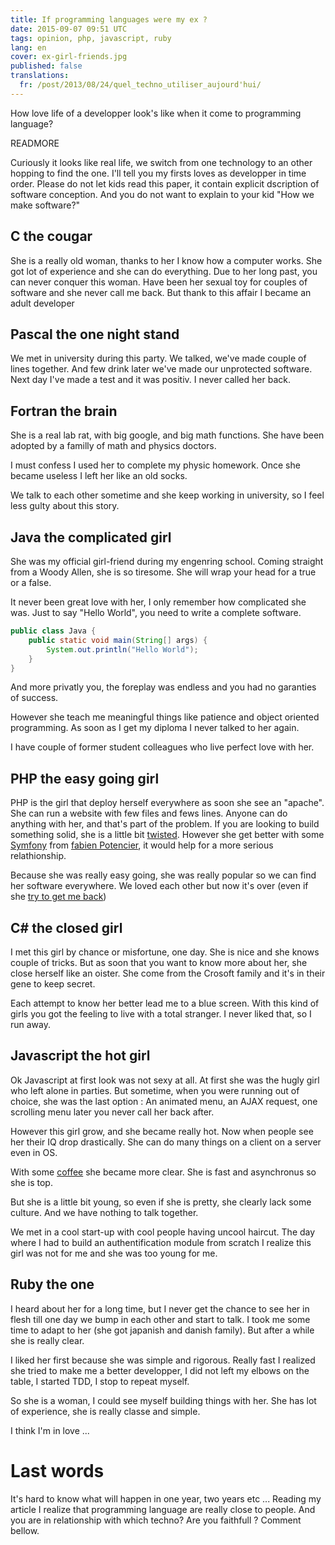 ```yaml
---
title: If programming languages were my ex ?
date: 2015-09-07 09:51 UTC
tags: opinion, php, javascript, ruby
lang: en
cover: ex-girl-friends.jpg
published: false
translations:
  fr: /post/2013/08/24/quel_techno_utiliser_aujourd'hui/
---
```


How love life of a developper look's like when it come to programming language?

READMORE

Curiously it looks like real life, we switch from one technology to an other hopping to find the one. 
I'll tell you my firsts loves as developper in time order. 
Please do not let kids read this paper, it contain explicit dscription of software conception. And you do not want to explain to your kid "How we make software?"

## C the cougar
She is a really old woman, thanks to her I know how a computer works. 
She got lot of experience and she can do everything. 
Due to her long past, you can never conquer this woman. 
Have been her sexual toy for couples of software and she never call me back. 
But thank to this affair I became an adult developer

## Pascal the one night stand
We met in university during this party. We talked, we've made couple of lines together.
And few drink later we've made our unprotected software. 
Next day I've made a test and it was positiv. 
I never called her back. 

## Fortran the brain
She is a real lab rat, with big google, and big math functions. 
She have been adopted by a familly of math and physics doctors. 

I must confess I used her to complete my physic homework. 
Once she became useless I left her like an old socks. 

We talk to each other sometime and she keep working in university, so I feel less gulty about this story. 

## Java the complicated girl
She was my official girl-friend during my engenring school.
Coming straight from a Woody Allen, she is so tiresome. She will wrap your head for a true or a false.

It never been great love with her, I only remember how complicated she was.
Just to say "Hello World", you need to write a complete software. 

```java
public class Java {
    public static void main(String[] args) {
        System.out.println("Hello World");
    }
}
```
And more privatly you, the foreplay was endless and you had no garanties of success. 

However she teach me meaningful things like patience and object oriented programming. As soon as I get my diploma I never talked to her again. 

I have couple of former student colleagues who live perfect love with her.

## PHP the easy going girl
PHP is the girl that deploy herself everywhere as soon she see an "apache". 
She can run a website with few files and fews lines. 
Anyone can do anything with her, and that's part of the problem. 
If you are looking to build something solid, she is a little bit [twisted](http://www.phpsadness.com/). 
However she get better with some [Symfony](http://symfony.com/) from [fabien Potencier](https://twitter.com/fabpot), it would help for a more serious relathionship.

Because she was really easy going, she was really popular so we can find her software everywhere.
We loved each other but now it's over (even if she [try to get me back](http://php.net/archive/2013.php#id2013-08-22-1))

## C# the closed girl
I met this girl by chance or misfortune, one day. 
She is nice and she knows couple of tricks. 
But as soon that you want to know more about her, she close herself like an oister. 
She come from the Crosoft family and it's in their gene to keep secret.

Each attempt to know her better lead me to a blue screen. 
With this kind of girls you got the feeling to live with a total stranger.
I never liked that, so I run away.

## Javascript the hot girl
Ok Javascript at first look was not sexy at all.
At first she was the hugly girl who left alone in parties. 
But sometime, when you were running out of choice, she was the last option : 
An animated menu, an AJAX request, one scrolling menu later you never call her back after. 

However this girl grow, and she became really hot. 
Now when people see her their IQ drop drastically. 
She can do many things on a client on a server even in OS.

With some [coffee](http://coffeescript.org/) she became more clear.
She is fast and asynchronus so she is top.

But she is a little bit young, so even if she is pretty, she clearly lack some culture. And we have nothing to talk together.

We met in a cool start-up with cool people having uncool haircut. 
The day where I had to build an authentification module from scratch I realize this girl was not for me and she was too young for me.

## Ruby the one 
I heard about her for a long time, but I never get the chance to see her in flesh till one day we bump in each other and start to talk. 
I took me some time to adapt to her (she got japanish and danish family). 
But after a while she is really clear. 

I liked her first because she was simple and rigorous.
Really fast I realized she tried to make me a better developper, I did not left my elbows on the table, I started TDD, I stop to repeat myself. 

So she is a woman, I could see myself building things with her. 
She has lot of experience, she is really classe and simple.

I think I'm in love ...

# Last words
It's hard to know what will happen in one year, two years etc ...
Reading my article I realize that programming language are really close to people. 
And you are in relationship with which techno? Are you faithfull ? Comment bellow.